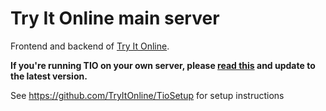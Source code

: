# Try It Online main server

Frontend and backend of [Try It Online].

**If you're running TIO on your own server, please [read this](https://github.com/TryItOnline/tryitonline/issues/56) and update to the latest version.**

[Try It Online]: https://tryitonline.net/

See <https://github.com/TryItOnline/TioSetup> for setup instructions
